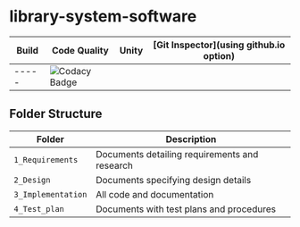 # library-system-software



Build | Code Quality | Unity | [Git Inspector](using github.io option)
------|----------|-------|--------------
 -----|![Codacy Badge](https://app.codacy.com/project/badge/Grade/e5ce086e2e324476b42d6087c1d8f541)|  |







## Folder Structure
Folder             | Description
-------------------| -----------------------------------------
`1_Requirements`   | Documents detailing requirements and research
`2_Design`         | Documents specifying design details
`3_Implementation` | All code and documentation
`4_Test_plan`      | Documents with test plans and procedures
